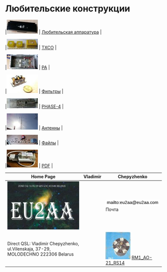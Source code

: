 # Любительские конструкции

|[![ ](photo/0LK.jpg)](https://eu2aa.com/AmRig.html) | [Любительская аппаратура](https://eu2aa.com/AmRig.html) |

|[![ ](photo/0TXCO2.jpg)](https://eu2aa.com/TXCO.html) | [TXCO](https://eu2aa.com/TXCO.html) |

|[![ ](photo/0PA.jpg)](https://eu2aa.com/PA.html) | [PA](PA.md) |

|[![ ](photo/0Fil.jpg)](https://eu2aa.com/FIL.html) | [Фильтры](FIL.md) |

|[![ ](photo/0P4.jpg)](https://eu2aa.com/P4.html) | [PHASE-4](P4.md) |

|[![ ](photo/0Ant1.jpg)](https://eu2aa.com/Ant.html) | [Антенны](Ant.md) |

|[![ ](photo/0LK2.jpg)](https://eu2aa.com/FILES.html) | [Файлы](FILES.md) |

|[![ ](photo/0LK1.jpg)](https://eu2aa.com/PDF.html) | [PDF](PDF.md) |

| Home Page | Vladimir | Chepyzhenko |
| ------------- | ------------- | ------------- |
|![QSL](photo/22.jpg) | |![mailto](photo/mailto3.png) Почта  |
| Direct QSL: Vladimir Chepyzhenko, ul.Vilenskaja, 37-29, MOLODECHNO 222306 Belarus | |[![RM1_AO-21_RS14](photo/28.jpg)](http://eu2aa.qrz.ru) [ RM1_AO-21_RS14 ](http://eu2aa.qrz.ru) |
